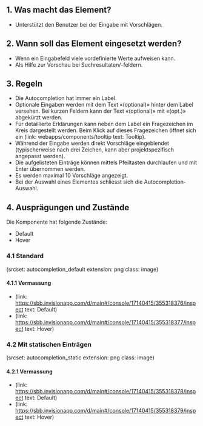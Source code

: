 ## 1. Was macht das Element? 
* Unterstützt den Benutzer bei der Eingabe mit Vorschlägen.

## 2. Wann soll das Element eingesetzt werden? 
* Wenn ein Eingabefeld viele vordefinierte Werte aufweisen kann.
* Als Hilfe zur Vorschau bei Suchresultaten/-feldern.

## 3. Regeln
* Die Autocompletion hat immer ein Label.
* Optionale Eingaben werden mit dem Text «(optional)» hinter dem Label versehen. Bei kurzen Feldern kann der Text «(optional)» mit «(opt.)» abgekürzt werden.
* Für detaillierte Erklärungen kann neben dem Label ein Fragezeichen im Kreis dargestellt werden. Beim Klick auf dieses Fragezeichen öffnet sich ein (link: webapps/components/tooltip text: Tooltip).
* Während der Eingabe werden direkt Vorschläge eingeblendet (typischerweise nach drei Zeichen, kann aber projektspezifisch angepasst werden).
* Die aufgelisteten Einträge können mittels Pfeiltasten durchlaufen und mit Enter übernommen werden.
* Es werden maximal 10 Vorschläge angezeigt.
* Bei der Auswahl eines Elementes schliesst sich die Autocompletion-Auswahl.

## 4. Ausprägungen und Zustände
Die Komponente hat folgende Zustände:
* Default
* Hover

### 4.1 Standard
(srcset: autocompletion_default extension: png class: image)

#### 4.1.1 Vermassung
*  (link: https://sbb.invisionapp.com/d/main#/console/17140415/355318376/inspect text: Default)
*  (link: https://sbb.invisionapp.com/d/main#/console/17140415/355318377/inspect text: Hover)

### 4.2 Mit statischen Einträgen
(srcset: autocompletion_static extension: png class: image)

#### 4.2.1 Vermassung
*  (link: https://sbb.invisionapp.com/d/main#/console/17140415/355318378/inspect text: Default)
* (link: https://sbb.invisionapp.com/d/main#/console/17140415/355318379/inspect text: Hover)